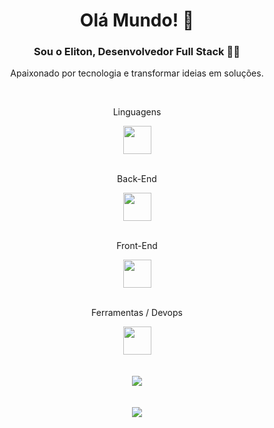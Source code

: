 <div align='center'>
  
# Olá Mundo! 👋 

### Sou o Eliton, Desenvolvedor Full Stack 👨‍💻

Apaixonado por tecnologia e transformar ideias em soluções.

<br>
<p>Linguagens</p>
<div>
  <img style='height: 45px' src="https://skillicons.dev/icons?i=cs,typescript,javascript,py&theme=dark" />
</div>
<br>
<p>Back-End</p>
<div>
<img style='height: 45px' src="https://skillicons.dev/icons?i=net,nest,postgres,mysql,mongo&theme=dark" />
</div>
<br>
<p>Front-End</p>
<div>
<img style='height: 45px' src="https://skillicons.dev/icons?i=react,next,tailwind,styledcomponents&theme=dark" />
</div>
<br>
<p>Ferramentas / Devops</p>
<div>
<img style='height: 45px' src="https://skillicons.dev/icons?i=docker,linux,bash,git&theme=dark" />
</div>
<br>
<br>

<img align='center' style='max-width: 500px' src="https://github-readme-stats-sigma-five.vercel.app/api/top-langs/?username=elitonrosa&theme=dark&show_icons=true&line_height=40&hide=sass&bg_color=0d1117" />
<br>
<br>
<br>


<img align='center' style='max-width: 500px' src="https://github-readme-stats-sigma-five.vercel.app/api?username=elitonrosa&theme=dark&count_private=true&bg_color=0d1117"/>

</div>
